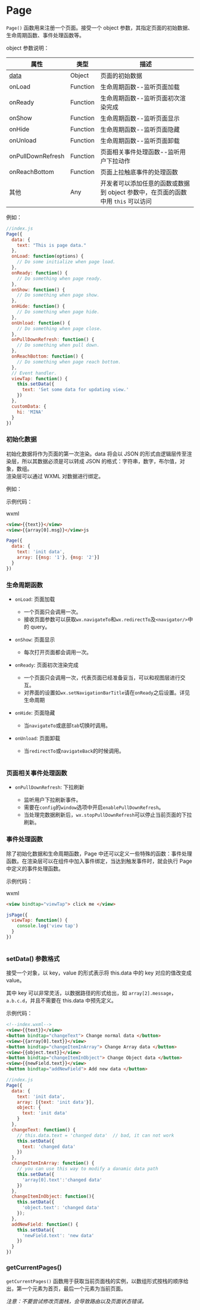 # Page

`Page()` 函数用来注册一个页面。接受一个 object 参数，其指定页面的初始数据、生命周期函数、事件处理函数等。

object 参数说明：

属性                                                                                                                                         | 类型       | 描述                                              
------------------------------------------------------------------------------------------------------------------------------------------ | -------- | ------------------------------------------------
[data](https://mp.weixin.qq.com/debug/wxadoc/dev/framework/app-service/page.html?t=20161107#%E5%88%9D%E5%A7%8B%E5%8C%96%E6%95%B0%E6%8D%AE) | Object   | 页面的初始数据                                         
onLoad                                                                                                                                     | Function | 生命周期函数--监听页面加载                                  
onReady                                                                                                                                    | Function | 生命周期函数--监听页面初次渲染完成                              
onShow                                                                                                                                     | Function | 生命周期函数--监听页面显示                                  
onHide                                                                                                                                     | Function | 生命周期函数--监听页面隐藏                                  
onUnload                                                                                                                                   | Function | 生命周期函数--监听页面卸载                                  
onPullDownRefresh                                                                                                                          | Function | 页面相关事件处理函数--监听用户下拉动作                            
onReachBottom                                                                                                                              | Function | 页面上拉触底事件的处理函数                                   
其他                                                                                                                                         | Any      | 开发者可以添加任意的函数或数据到 object 参数中，在页面的函数中用 `this` 可以访问

例如：

```javascript
//index.js
Page({
  data: {
    text: "This is page data."
  },
  onLoad: function(options) {
    // Do some initialize when page load.
  },
  onReady: function() {
    // Do something when page ready.
  },
  onShow: function() {
    // Do something when page show.
  },
  onHide: function() {
    // Do something when page hide.
  },
  onUnload: function() {
    // Do something when page close.
  },
  onPullDownRefresh: function() {
    // Do something when pull down.
  },
  onReachBottom: function() {
    // Do something when page reach bottom.
  },
  // Event handler.
  viewTap: function() {
    this.setData({
      text: 'Set some data for updating view.'
    })
  },
  customData: {
    hi: 'MINA'
  }
})
```  

### 初始化数据

初始化数据将作为页面的第一次渲染。data 将会以 JSON 的形式由逻辑层传至渲染层，所以其数据必须是可以转成 JSON 的格式：字符串，数字，布尔值，对象，数组。  
渲染层可以通过 WXML 对数据进行绑定。

例如：

示例代码：

wxml

```html
<view>{{text}}</view>
<view>{{array[0].msg}}</view>js
```

```javascript
Page({
  data: {
    text: 'init data',
    array: [{msg: '1'}, {msg: '2'}]
  }
})
```

### 生命周期函数

* `onLoad`: 页面加载
    * 一个页面只会调用一次。
    * 接收页面参数可以获取`wx.navigateTo`和`wx.redirectTo`及`<navigator/>`中的 query。

* `onShow`: 页面显示
    * 每次打开页面都会调用一次。

* `onReady`: 页面初次渲染完成
    * 一个页面只会调用一次，代表页面已经准备妥当，可以和视图层进行交互。
    * 对界面的设置如`wx.setNavigationBarTitle`请在`onReady`之后设置。详见生命周期

* `onHide`: 页面隐藏
    * 当`navigateTo`或底部`tab`切换时调用。

* `onUnload`: 页面卸载
    * 当`redirectTo`或`navigateBack`的时候调用。

```javascript

```

### 页面相关事件处理函数

* `onPullDownRefresh`: 下拉刷新

    * 监听用户下拉刷新事件。
    * 需要在`config`的`window`选项中开启`enablePullDownRefresh`。
    * 当处理完数据刷新后，`wx.stopPullDownRefresh`可以停止当前页面的下拉刷新。

### 事件处理函数

除了初始化数据和生命周期函数，Page 中还可以定义一些特殊的函数：事件处理函数。在渲染层可以在组件中加入事件绑定，当达到触发事件时，就会执行 Page 中定义的事件处理函数。

示例代码：

wxml

```html
<view bindtap="viewTap"> click me </view>
```

```javascript
jsPage({
  viewTap: function() {
    console.log('view tap')
  }
})
```

```

```

### setData() 参数格式

接受一个对象，以 key，value 的形式表示将 this.data 中的 key 对应的值改变成 value。

其中 key 可以非常灵活，以数据路径的形式给出，如 `array[2].message`，`a.b.c.d`，并且不需要在 this.data 中预先定义。

示例代码：

```html
<!--index.wxml-->
<view>{{text}}</view>
<button bindtap="changeText"> Change normal data </button>
<view>{{array[0].text}}</view>
<button bindtap="changeItemInArray"> Change Array data </button>
<view>{{object.text}}</view>
<button bindtap="changeItemInObject"> Change Object data </button>
<view>{{newField.text}}</view>
<button bindtap="addNewField"> Add new data </button>
```

```js
//index.js
Page({
  data: {
    text: 'init data',
    array: [{text: 'init data'}],
    object: {
      text: 'init data'
    }
  },
  changeText: function() {
    // this.data.text = 'changed data'  // bad, it can not work
    this.setData({
      text: 'changed data'
    })
  },
  changeItemInArray: function() {
    // you can use this way to modify a danamic data path
    this.setData({
      'array[0].text':'changed data'
    })
  },
  changeItemInObject: function(){
    this.setData({
      'object.text': 'changed data'
    });
  },
  addNewField: function() {
    this.setData({
      'newField.text': 'new data'
    })
  }
})
```

### getCurrentPages()

`getCurrentPages()` 函数用于获取当前页面栈的实例，以数组形式按栈的顺序给出，第一个元素为首页，最后一个元素为当前页面。

_注意：不要尝试修改页面栈，会导致路由以及页面状态错误。_